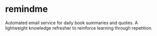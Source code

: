 # remindme
Automated email service for daily book summaries and quotes. A lightweight knowledge refresher to reinforce learning through repetition.
